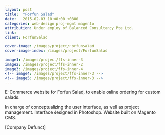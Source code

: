 ```yaml
---
layout: post
title:  "Forfun Salad"
date:   2015-02-03 10:00:00 +0800
categories: web-design proj-mgmt magento
attribution: Under employ of Balanced Consultancy Pte Ltd.
link: 
client: ForfunSalad

cover-image: /images/project/ForfunSalad
cover-image-index: /images/project/ForfunSalad

image1: /images/project/ffs-inner-3
image2: /images/project/ffs-inner-2
image3: /images/project/ffs-inner-4
<!-- image4: /images/project/ffs-inner-3 -->
<!-- image5: /images/project/ffs-inner-3 -->
---
```


E-Commerce website for Forfun Salad, to enable online ordering for custom salads.

In charge of conceptualizing the user interface, as well as project management. Interface designed in Photoshop. Website built on Magento CMS.

[Company Defunct]